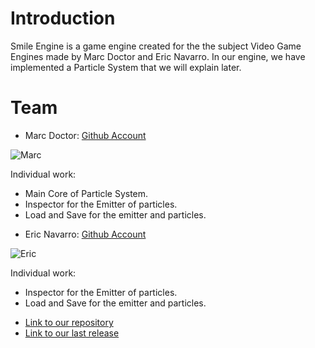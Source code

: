 # Introduction

Smile Engine is a game engine created for the the subject Video Game Engines made by Marc Doctor and Eric Navarro. In our engine, we have implemented a Particle System that we will explain later.

# Team

* Marc Doctor: [Github Account](https://github.com/thedoctormarc)

![Marc](https://github.com/thedoctormarc/SMILEENGINE/blob/master/WebDocs/marc.png?raw=true)

Individual work:
- Main Core of Particle System.
- Inspector for the Emitter of particles.
- Load and Save for the emitter and particles.

* Eric Navarro: [Github Account](https://github.com/lakaens)

![Eric](https://github.com/thedoctormarc/SMILEENGINE/blob/master/WebDocs/Eric.PNG?raw=true)

Individual work:
- Inspector for the Emitter of particles.
- Load and Save for the emitter and particles.




* [Link to our repository](https://github.com/thedoctormarc/SMILEENGINE)
* [Link to our last release]()
